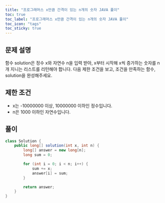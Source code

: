 ```yaml
---
title: "프로그래머스 x만큼 간격이 있는 n개의 숫자 JAVA 풀이"
toc: true
toc_label: "프로그래머스 x만큼 간격이 있는 n개의 숫자 JAVA 풀이"
toc_icon: "tags"
toc_sticky: true
---
```

## 문제 설명
함수 solution은 정수 x와 자연수 n을 입력 받아, x부터 시작해 x씩 증가하는 숫자를 n개 지니는 리스트를 리턴해야 합니다. 다음 제한 조건을 보고, 조건을 만족하는 함수, solution을 완성해주세요.

## 제한 조건
- x는 -10000000 이상, 10000000 이하인 정수입니다.
- n은 1000 이하인 자연수입니다.

## 풀이
```java
class Solution {
    public long[] solution(int x, int n) {
        long[] answer = new long[n];
        long sum = 0;

        for (int i = 0; i < n; i++) {
            sum += x;
            answer[i] = sum;
        }

        return answer;
    }
}
```
